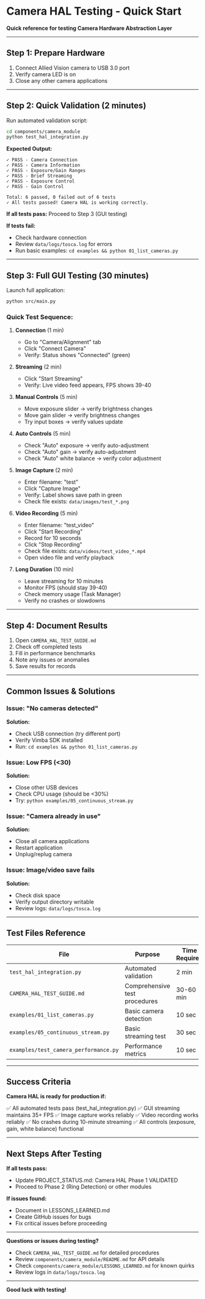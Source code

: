 # Camera HAL Testing - Quick Start

**Quick reference for testing Camera Hardware Abstraction Layer**

---

## Step 1: Prepare Hardware

1. Connect Allied Vision camera to USB 3.0 port
2. Verify camera LED is on
3. Close any other camera applications

---

## Step 2: Quick Validation (2 minutes)

Run automated validation script:

```bash
cd components/camera_module
python test_hal_integration.py
```

**Expected Output:**
```
✓ PASS - Camera Connection
✓ PASS - Camera Information
✓ PASS - Exposure/Gain Ranges
✓ PASS - Brief Streaming
✓ PASS - Exposure Control
✓ PASS - Gain Control

Total: 6 passed, 0 failed out of 6 tests
✓ All tests passed! Camera HAL is working correctly.
```

**If all tests pass:** Proceed to Step 3 (GUI testing)

**If tests fail:**
- Check hardware connection
- Review `data/logs/tosca.log` for errors
- Run basic examples: `cd examples && python 01_list_cameras.py`

---

## Step 3: Full GUI Testing (30 minutes)

Launch full application:

```bash
python src/main.py
```

### Quick Test Sequence:

1. **Connection** (1 min)
   - Go to "Camera/Alignment" tab
   - Click "Connect Camera"
   - Verify: Status shows "Connected" (green)

2. **Streaming** (2 min)
   - Click "Start Streaming"
   - Verify: Live video feed appears, FPS shows 39-40

3. **Manual Controls** (5 min)
   - Move exposure slider → verify brightness changes
   - Move gain slider → verify brightness changes
   - Try input boxes → verify values update

4. **Auto Controls** (5 min)
   - Check "Auto" exposure → verify auto-adjustment
   - Check "Auto" gain → verify auto-adjustment
   - Check "Auto" white balance → verify color adjustment

5. **Image Capture** (2 min)
   - Enter filename: "test"
   - Click "Capture Image"
   - Verify: Label shows save path in green
   - Check file exists: `data/images/test_*.png`

6. **Video Recording** (5 min)
   - Enter filename: "test_video"
   - Click "Start Recording"
   - Record for 10 seconds
   - Click "Stop Recording"
   - Check file exists: `data/videos/test_video_*.mp4`
   - Open video file and verify playback

7. **Long Duration** (10 min)
   - Leave streaming for 10 minutes
   - Monitor FPS (should stay 39-40)
   - Check memory usage (Task Manager)
   - Verify no crashes or slowdowns

---

## Step 4: Document Results

1. Open `CAMERA_HAL_TEST_GUIDE.md`
2. Check off completed tests
3. Fill in performance benchmarks
4. Note any issues or anomalies
5. Save results for records

---

## Common Issues & Solutions

### Issue: "No cameras detected"
**Solution:**
- Check USB connection (try different port)
- Verify Vimba SDK installed
- Run: `cd examples && python 01_list_cameras.py`

### Issue: Low FPS (<30)
**Solution:**
- Close other USB devices
- Check CPU usage (should be <30%)
- Try: `python examples/05_continuous_stream.py`

### Issue: "Camera already in use"
**Solution:**
- Close all camera applications
- Restart application
- Unplug/replug camera

### Issue: Image/video save fails
**Solution:**
- Check disk space
- Verify output directory writable
- Review logs: `data/logs/tosca.log`

---

## Test Files Reference

| File | Purpose | Time Required |
|------|---------|---------------|
| `test_hal_integration.py` | Automated validation | 2 min |
| `CAMERA_HAL_TEST_GUIDE.md` | Comprehensive test procedures | 30-60 min |
| `examples/01_list_cameras.py` | Basic camera detection | 10 sec |
| `examples/05_continuous_stream.py` | Basic streaming test | 30 sec |
| `examples/test_camera_performance.py` | Performance metrics | 10 sec |

---

## Success Criteria

**Camera HAL is ready for production if:**

✅ All automated tests pass (test_hal_integration.py)
✅ GUI streaming maintains 35+ FPS
✅ Image capture works reliably
✅ Video recording works reliably
✅ No crashes during 10-minute streaming
✅ All controls (exposure, gain, white balance) functional

---

## Next Steps After Testing

**If all tests pass:**
- Update PROJECT_STATUS.md: Camera HAL Phase 1 VALIDATED
- Proceed to Phase 2 (Ring Detection) or other modules

**If issues found:**
- Document in LESSONS_LEARNED.md
- Create GitHub issues for bugs
- Fix critical issues before proceeding

---

**Questions or issues during testing?**
- Check `CAMERA_HAL_TEST_GUIDE.md` for detailed procedures
- Review `components/camera_module/README.md` for API details
- Check `components/camera_module/LESSONS_LEARNED.md` for known quirks
- Review logs in `data/logs/tosca.log`

---

**Good luck with testing!**
